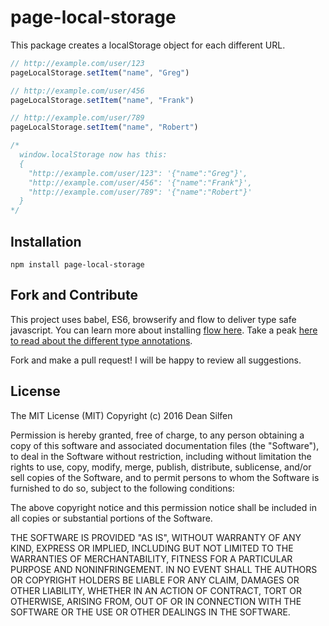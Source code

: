 # page-local-storage

This package creates a localStorage object for each different URL.

```javascript
// http://example.com/user/123
pageLocalStorage.setItem("name", "Greg")

// http://example.com/user/456
pageLocalStorage.setItem("name", "Frank")

// http://example.com/user/789
pageLocalStorage.setItem("name", "Robert")

/*
  window.localStorage now has this:
  {
    "http://example.com/user/123": '{"name":"Greg"}',
    "http://example.com/user/456": '{"name":"Frank"}',
    "http://example.com/user/789": '{"name":"Robert"}'
  }
*/
```

## Installation

`npm install page-local-storage`

## Fork and Contribute

This project uses babel, ES6, browserify and flow to deliver type safe javascript. You can learn more about installing [flow here](http://flowtype.org/docs/getting-started.html#_). Take a peak [here to read about the different type annotations](http://flowtype.org/docs/quick-reference.html#_).

Fork and make a pull request! I will be happy to review all suggestions.

## License

The MIT License (MIT)
Copyright (c) 2016 Dean Silfen

Permission is hereby granted, free of charge, to any person obtaining a copy of this software and associated documentation files (the "Software"), to deal in the Software without restriction, including without limitation the rights to use, copy, modify, merge, publish, distribute, sublicense, and/or sell copies of the Software, and to permit persons to whom the Software is furnished to do so, subject to the following conditions:

The above copyright notice and this permission notice shall be included in all copies or substantial portions of the Software.

THE SOFTWARE IS PROVIDED "AS IS", WITHOUT WARRANTY OF ANY KIND, EXPRESS OR IMPLIED, INCLUDING BUT NOT LIMITED TO THE WARRANTIES OF MERCHANTABILITY, FITNESS FOR A PARTICULAR PURPOSE AND NONINFRINGEMENT. IN NO EVENT SHALL THE AUTHORS OR COPYRIGHT HOLDERS BE LIABLE FOR ANY CLAIM, DAMAGES OR OTHER LIABILITY, WHETHER IN AN ACTION OF CONTRACT, TORT OR OTHERWISE, ARISING FROM, OUT OF OR IN CONNECTION WITH THE SOFTWARE OR THE USE OR OTHER DEALINGS IN THE SOFTWARE.
